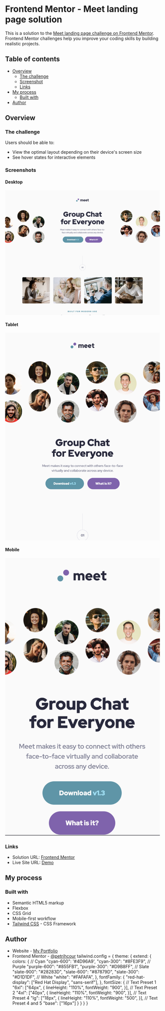 # Frontend Mentor - Meet landing page solution

This is a solution to the [Meet landing page challenge on Frontend Mentor](https://www.frontendmentor.io/challenges/meet-landing-page-rbTDS6OUR). Frontend Mentor challenges help you improve your coding skills by building realistic projects. 

## Table of contents

- [Overview](#overview)
  - [The challenge](#the-challenge)
  - [Screenshot](#screenshot)
  - [Links](#links)
- [My process](#my-process)
  - [Built with](#built-with)
- [Author](#author)

## Overview

### The challenge

Users should be able to:

- View the optimal layout depending on their device's screen size
- See hover states for interactive elements

### Screenshots

#### Desktop 

![Desktop Screenshot](image.png)

#### Tablet 

![Tablet Screenshot](image-1.png)

#### Mobile
![Mobile Screenshot](image-2.png)

### Links

- Solution URL: [Frontend Mentor](https://www.frontendmentor.io/learning-paths/building-responsive-layouts--z1qCXVqkD/steps/66aa80b2e2150da4c497dbfa/challenge/refactor)
- Live Site URL: [Demo](https://petrihcour.github.io/meet-landing-page/)

## My process

### Built with

- Semantic HTML5 markup
- Flexbox
- CSS Grid
- Mobile-first workflow
- [Tailwind CSS](tailwindcss.com) - CSS Framework

## Author

- Website - [My Portfolio](https://vanessagarcia.netlify.app/)
- Frontend Mentor - [@petrihcour](https://www.frontendmentor.io/profile/petrihcour)
tailwind.config = {
      theme: {
        extend: {
          colors: {
            // Cyan
            "cyan-600": '#4D96A9',
            "cyan-300": "#8FE3F9",
            // Purple
            "purple-600": "#855FB1",
            "purple-300": "#D9B8FF",
            // Slate
            "slate-900": "#28283D",
            "slate-600": "#87879D",
            "slate-300": "#D1D1DF",
            // White
            "white": "#FAFAFA",
          },
          fontFamily: {
            "red-hat-display": ["Red Hat Display", "sans-serif"],
          },
          fontSize: {
            // Text Preset 1
            "6xl": ["64px", {
              lineHeight: "110%",
              fontWeight: "900",
            }],
            // Text Preset 2
            "4xl": ["40px", {
              lineHeight: "110%",
              fontWeight: "900",
            }],
            // Text Preset 4
            "lg": ["18px", {
              lineHeight: "110%",
              fontWeight: "500",
            }],
            // Text Preset 4 and 5
            "base": ["16px"]
          }
        }
      }
    }
  </script>
